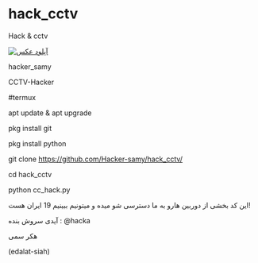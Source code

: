 # hack_cctv
Hack &amp; cctv

<a href="https://uupload.ir/view/inshot_۲۰۲۳۰۴۲۷_۱۵۵۴۱۹۹۰۵_488r.jpg" target="_blank"><img src="https://s8.uupload.ir/files/inshot_۲۰۲۳۰۴۲۷_۱۵۵۴۱۹۹۰۵_488r_thumb.jpg" border="0" alt="آپلود عکس" /></a>

hacker_samy

CCTV-Hacker

#termux

apt update & apt upgrade

pkg install git

pkg install python

git clone https://github.com/Hacker-samy/hack_cctv/

cd hack_cctv

python cc_hack.py


این کد بخشی از دوربین هارو به ما دسترسی شو میده و میتونیم ببینیم
19 ایران هست!

آیدی سروش بنده : @hacka

هکر سمی


(edalat-siah)
